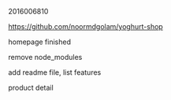 2016006810

https://github.com/noormdgolam/yoghurt-shop



homepage finished



remove node_modules

add readme file, list features

product detail 